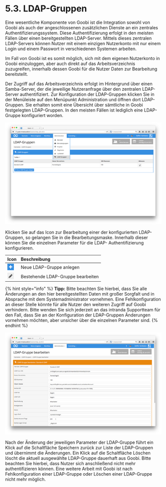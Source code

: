 # 5.3. LDAP-Gruppen

Eine wesentliche Komponente von Goobi ist die Integration sowohl von Goobi als auch der angeschlossenen zusätzlichen Dienste an ein zentrales Authentifizierungssystem. Diese Authentifizierung erfolgt in den meisten Fällen über einen bereitgestellten LDAP-Server. Mittels dieses zentralen LDAP-Servers können Nutzer mit einem einzigen Nutzerkonto mit nur einem Login und einem Passwort in verschiedenen Systemen arbeiten.

Im Fall von Goobi ist es somit möglich, sich mit dem eigenen Nutzerkonto in Goobi einzuloggen, aber auch direkt auf das Arbeitsverzeichnis zuzugreifen, innerhalb dessen Goobi für die Nutzer Daten zur Bearbeitung bereitstellt.

Der Zugriff auf das Arbeitsverzeichnis erfolgt im Hintergrund über einen Samba-Server, der die jeweilige Nutzeranfrage über den zentralen LDAP-Server authentifiziert. Zur Konfiguration der LDAP-Gruppen klicken Sie in der Menüleiste auf den Menüpunkt Administration und öffnen dort LDAP-Gruppen. Sie erhalten somit eine Übersicht über sämtliche in Goobi festgelegten LDAP-Gruppen. In den meisten Fällen ist lediglich eine LDAP-Gruppe konfiguriert worden.

![Liste der konfigurierten LDAP-Gruppen](../.gitbook/assets/060-d.png)

Klicken Sie auf das Icon zur Bearbeitung einer der konfigurierten LDAP-Gruppen, so gelangen Sie in die Bearbeitungsmaske. Innerhalb dieser können Sie die einzelnen Parameter für die LDAP- Authentifizierung konfigurieren.

| Icon | Beschreibung |
| :--- | :--- |
| ![ruleset\_02.png](../.gitbook/assets/ruleset_02.png) | Neue LDAP-Gruppe anlegen |
| ![ruleset\_01.png](../.gitbook/assets/ruleset_01.png) | Bestehende LDAP-Gruppe bearbeiten |

{% hint style="info" %}
**Tipp:** Bitte beachten Sie hierbei, dass Sie alle Änderungen an den hier bereitgestellten Daten mit großer Sorgfalt und in Absprache mit dem Systemadministrator vornehmen. Eine Fehlkonfiguration an dieser Stelle könnte für alle Nutzer den weiteren Zugriff auf Goobi verhindern. Bitte wenden Sie sich jederzeit an das intranda Supportteam für den Fall, dass Sie an der Konfiguration der LDAP-Gruppen Änderungen vornehmen möchten, aber unsicher über die einzelnen Parameter sind.
{% endhint %}

![Bearbeitungsmaske f&#xFC;r eine LDAP-Gruppe](../.gitbook/assets/061d.png)

Nach der Änderung der jeweiligen Parameter der LDAP-Gruppe führt ein Klick auf die Schaltfläche Speichern zurück zur Liste der LDAP-Gruppen und übernimmt die Änderungen. Ein Klick auf die Schaltfläche Löschen löscht die aktuell ausgewählte LDAP-Gruppe dauerhaft aus Goobi. Bitte beachten Sie hierbei, dass Nutzer sich anschließend nicht mehr authentifizieren können. Eine weitere Arbeit mit Goobi ist nach Fehlkonfiguration einer LDAP-Gruppe oder Löschen einer LDAP-Gruppe nicht mehr möglich.

